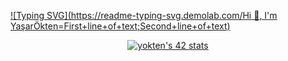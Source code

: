 [![Typing SVG](https://readme-typing-svg.demolab.com/Hi :wave:, I'm YaşarÖkten=First+line+of+text;Second+line+of+text)](https://git.io/typing-svg)
<p align="center"><a href="https://github.com/oakoudad/badge42"><img src="https://badge.mediaplus.ma/binary/yokten?1337Badge=off&UM6P=off" alt="yokten's 42 stats" /></a>
